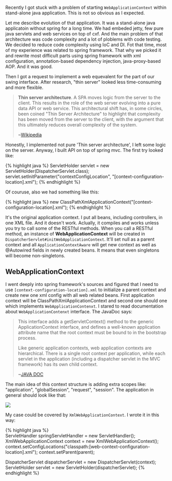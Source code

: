 Recently I got stuck with a problem of starting `WebApplicationContext` within stand-alone java application. This is not
so obvious as I expected.

Let me describe evolution of that application. It was a stand-alone java applicatoin without spring for a long time. We had embeded jetty, few pure java servlets and web services on top of cxf. And the main problem of that architecture was code complexity and a lot of ploblems with code testing. We decided to reduce code complexity using IoC and DI. Fot that time, most of my experience was related to spring framework. That why we picked it and rewrite most difficult parts using spring framework with xml configuration, annotation-based dependency injection, java-proxy-based AOP. And it was good.

Then I got a request to implement a web equevalent for the part of our swing interface. After research, "thin server" looked less time-consuming and more flexible.

> **Thin server architecture**. A SPA moves logic from the server to the client. This results in the role of the web server evolving into a pure data API or web service. This architectural shift has, in some circles, been coined "Thin Server Architecture" to highlight that complexity has been moved from the server to the client, with the argument that this ultimately reduces overall complexity of the system.
>
>~[Wikipedia](https://en.wikipedia.org/wiki/Single-page_application#Thin_server_architecture)

Honestly, I implemented not pure 'Thin server architecture', I left some logic on the server. Anyway, I built API on top of spring mvc. The first try looked like:

{% highlight java %}
ServletHolder servlet = new ServletHolder(DispatcherServlet.class);
servlet.setInitParameter("contextConfigLocation", "[context-configuration-location].xml");
{% endhighlight %}

Of couruse, also we had something like this:

{% highlight java %}
new ClassPathXmlApplicationContext("[context-configuration-location].xml");
{% endhighlight %}

It's the original application context. I put all beans, including controllers, in one XML file. And it doesn't work. Aclually, it compiles and works unless you try to call some of the RESTful methods. When you call a RESTful method, an instance of **WebApplicationContext** will be created in `DispatcherServlet#initWebApplicationContext`. It'll set null as a parent context and all `ApplicationContextAware` will get new context as well as @Autowired fields in newly created beans. It means that even singletons will become non-singletons.

## WebApplicationContext

I went deeply into spring framework's sources and figured that I need to use `[context-configuration-location].xml` to initialize a parent context and create new one xml config with all web related beans. First application context will be ClassPathXmlApplicationContext and second one should one which implements `WebApplicationContenxt`. I stared to read documentation about `WebApplicationContenxt` interface. The JavaDoc says:

>This interface adds a getServletContext() method to the generic ApplicationContext interface, and defines a well-known application attribute name that the root context must be bound to in the bootstrap process.
>
>Like generic application contexts, web application contexts are hierarchical. There is a single root context per application, while each servlet in the application (including a dispatcher servlet in the MVC framework) has its own child context.
>
>~[JAVA DOC](http://docs.spring.io/spring/docs/current/javadoc-api/org/springframework/web/context/WebApplicationContext.html)

The main idea of this context structure is adding extra scopes like: "application", "globalSession", "request", "session". The application in general should look like that:

<p>
<img src="{{ site.url }}/assets/webappcontext.png" class="img-responsive">
</p>

My case could be covered by `XmlWebApplicationContext`. I wrote it in this way:

{% highlight java %}            
ServletHandler springServletHandler = new ServletHandler();
XmlWebApplicationContext context = new XmlWebApplicationContext();
context.setConfigLocations("classpath:[web-context-configuration-location].xml");
context.setParent(parent);

DispatcherServlet dispatcherServlet = new DispatcherServlet(context);
ServletHolder servlet = new ServletHolder(dispatcherServlet);
{% endhighlight %}


